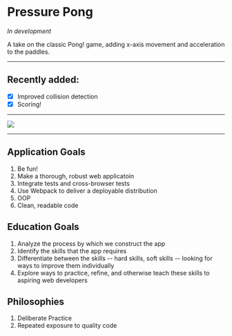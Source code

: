 # Pressure Pong

*In development*

A take on the classic Pong! game, adding x-axis movement and acceleration to the paddles.

----

## Recently added:

- [X] Improved collision detection
- [X] Scoring!

----

<img src="http://i.imgur.com/DNab8kB.gifv">

----

## Application Goals

1. Be fun!
2. Make a thorough, robust web applicatoin
2. Integrate tests and cross-browser tests
3. Use Webpack to deliver a deployable distribution
4. OOP
5. Clean, readable code

## Education Goals

1. Analyze the process by which we construct the app
2. Identify the skills that the app requires
3. Differentiate between the skills -- hard skills, soft skills -- looking for ways to improve them individually
4. Explore ways to practice, refine, and otherwise teach these skills to aspiring web developers

## Philosophies

1. Deliberate Practice
2. Repeated exposure to quality code
